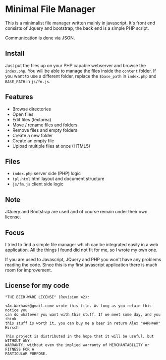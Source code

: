 # Minimal File Manager

This is a minimalist file manager written mainly in javascript. It's front end
consists of Jquery and bootstrap, the back end is a simple PHP script.

Communication is done via JSON.

## Install
Just put the files up on your PHP capable webserver and browse the `index.php`.
You will be able to manage the files inside the `content` folder. If you want
to use a different folder, replace the `$base_path` in `index.php` and
`BASE_PATH` in `js/fm.js`.

## Features
 - Browse directories
 - Open files
 - Edit files (textarea)
 - Move / rename files and folders
 - Remove files and empty folders
 - Create a new folder
 - Create an empty file
 - Upload multiple files at once (HTML5)

## Files
 - `index.php` server side (PHP) logic
 - `tpl.html` html layout and document structure
 - `js/fm.js` client side logic

## Note
JQuery and Bootstrap are used and of course remain under their own license.

## Focus
I tried to find a simple file manager which can be integrated easily in a web
application. All the things I found did not fit for me, so I wrote my own one.

If you are used to Javascript, JQuery and PHP you won't have any problems
reading the code. Since this is my first javascript application there is much
room for improvement.

## License for my code
    "THE BEER-WARE LICENSE" (Revision 42):

    <Ax.Warhawk@gmail.com> wrote this file. As long as you retain this notice you
    can do whatever you want with this stuff. If we meet some day, and you think
    this stuff is worth it, you can buy me a beer in return Alex "W4RH4WK" Hirsch

    This project is distributed in the hope that it will be useful, but WITHOUT ANY
    WARRANTY; without even the implied warranty of MERCHANTABILITY or FITNESS FOR A
    PARTICULAR PURPOSE.


